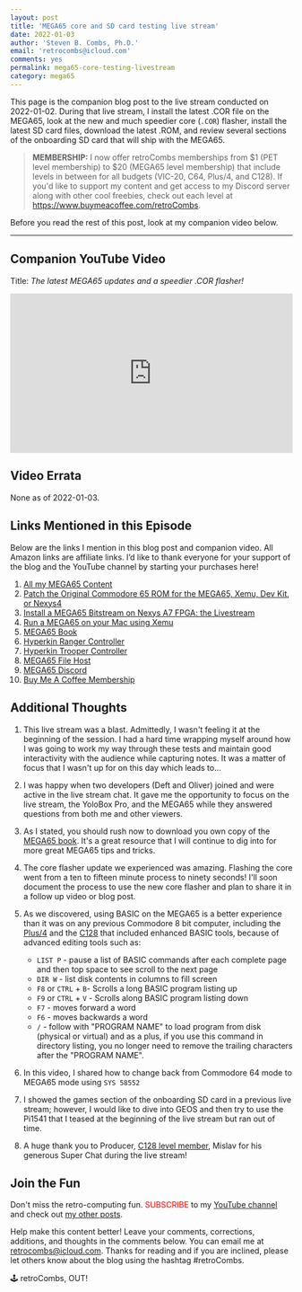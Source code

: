 ```yaml
---
layout: post
title: 'MEGA65 core and SD card testing live stream'
date: 2022-01-03
author: 'Steven B. Combs, Ph.D.'
email: 'retrocombs@icloud.com'
comments: yes
permalink: mega65-core-testing-livestream
category: mega65
---
```


This page is the companion blog post to the live stream conducted on 2022-01-02. During that live stream, I install the latest .COR file on the MEGA65, look at the new and much speedier core (`.COR`) flasher, install the latest SD card files, download the latest .ROM, and review several sections of the onboarding SD card that will ship with the MEGA65.

> **MEMBERSHIP:** I now offer retroCombs memberships from $1 (PET level membership) to $20 (MEGA65 level membership) that include levels in between for all budgets (VIC-20, C64, Plus/4, and C128). If you'd like to support my content and get access to my Discord server along with other cool freebies, check out each level at <https://www.buymeacoffee.com/retroCombs>.

Before you read the rest of this post, look at my companion video below.

----

## Companion YouTube Video

Title: _The latest MEGA65 updates and a speedier .COR flasher!‌_

<div style="position:relative;padding-top:56.25%;"><p><iframe src="https://www.youtube.com/embed/G3sOKQOOiiA" frameborder="0" allowfullscreen="true" mozallowfullscreen="true" webkitallowfullscreen="true" style="position:absolute;top:0;left:0;width:100%;height:100%;"></iframe></p></div>

## Video Errata

None as of 2022-01-03.

## Links Mentioned in this Episode

Below are the links I mention in this blog post and companion video. All Amazon links are affiliate links. I’d like to thank everyone for your support of the blog and the YouTube channel by starting your purchases here!

1. [All my MEGA65 Content](https://www.stevencombs.com/mega65)
2. [Patch the Original Commodore 65 ROM for the MEGA65, Xemu, Dev Kit, or Nexys4](https://www.stevencombs.com/patch-c65-rom)
3. [Install a MEGA65 Bitstream on Nexys A7 FPGA: the Livestream](https://www.stevencombs.com/mega65-nexys4-livestream)
4. [Run a MEGA65 on your Mac using Xemu](https://www.stevencombs.com/xemu-on-mac)
5. [MEGA65 Book](https://files.mega65.org?id=d668168c-1fef-4560-a530-77e9e237536d)
5. [Hyperkin Ranger Controller](https://amzn.to/3orPuEv)
6. [Hyperkin Trooper Controller](https://amzn.to/3l1CHXj)
7. [MEGA65 File Host](https://files.mega65.org)
8. [MEGA65 Discord](http://www.mega65.org/chat)
9. [Buy Me A Coffee Membership](https://www.buymeacoffee.com/retroCombs)

## Additional Thoughts

1. This live stream was a blast. Admittedly, I wasn't feeling it at the beginning of the session. I had a hard time wrapping myself around how I was going to work my way through these tests and maintain good interactivity with the audience while capturing notes. It was a matter of focus that I wasn't up for on this day which leads to…
2. I was happy when two developers (Deft and Oliver) joined and were active in the live stream chat. It gave me the opportunity to focus on the live stream, the YoloBox Pro, and the MEGA65 while they answered questions from both me and other viewers.
3. As I stated, you should rush now to download you own copy of the [MEGA65 book](https://files.mega65.org?id=d668168c-1fef-4560-a530-77e9e237536d). It's a great resource that I will continue to dig into for more great MEGA65 tips and tricks.
3. The core flasher update we experienced was amazing. Flashing the core went from a ten to fifteen minute process to ninety seconds! I'll soon document the process to use the new core flasher and plan to share it in a follow up video or blog post.
4. As we discovered, using BASIC on the MEGA65 is a better experience than it was on any previous Commodore 8 bit computer, including the [Plus/4](https://www.stevencombs.com/plus4) and the [C128](https://www.stevencombs.com/c128-1) that included enhanced BASIC tools, because of advanced editing tools such as:

    - `LIST P` - pause a list of BASIC commands after each complete page and then top space to see scroll to the next page
    - `DIR W` - list disk contents in columns to fill screen
    - `F8` or `CTRL` + `B`- Scrolls a long BASIC program listing up
    - `F9` or `CTRL` + `V` - Scrolls along BASIC program listing down
    - `F7` - moves forward a word
    - `F6` - moves backwards a word
    - `/` - follow with "PROGRAM NAME" to load program from disk (physical or virtual) and as a plus, if you use this command in directory listing, you no longer need to remove the trailing characters after the "PROGRAM NAME".

5. In this video, I shared how to change back from Commodore 64 mode to MEGA65 mode using `SYS 58552`
6. I showed the games section of the onboarding SD card in a previous live stream; however, I would like to dive into GEOS and then try to use the Pi1541 that I teased at the beginning of the live stream but ran out of time.
6. A huge thank you to Producer, [C128 level member](https://www.stevencombs.com/supporters), Mislav for his generous Super Chat during the live stream!

## Join the Fun

Don't miss the retro-computing fun. <font color="red">SUBSCRIBE</font> to my [YouTube channel](https://www.youtube.com/stevencombs) and check out [my other posts](https://www.stevencombs.com).

Help make this content better! Leave your comments, corrections, additions, and thoughts in the comments below. You can email me at [retrocombs@icloud.com](mailto:retrocombs@icloud.com). Thanks for reading and if you are inclined, please let others know about the blog using the hashtag #retroCombs.

🕹️ retroCombs, OUT!
